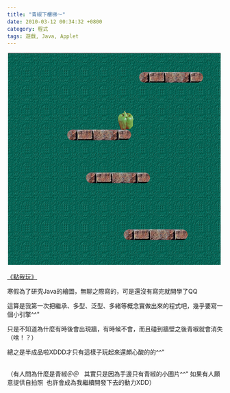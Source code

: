 ```yaml
---
title: "青椒下樓梯～"
date: 2010-03-12 00:34:32 +0800
category: 程式
tags: 遊戲, Java, Applet
---
```


![](/images/slum-area/88_0.png)
<p><a href="http://www.cs.nctu.edu.tw/~whchien/DownFloor.html">《點我玩》</a></p><p>寒假為了研究Java的繪圖，無聊之際寫的，可是還沒有寫完就開學了QQ</p><p>這算是我第一次把繼承、多型、泛型、多緒等概念實做出來的程式吧，幾乎要寫一個小引擎^^"</p><p>只是不知道為什麼有時後會出現牆，有時候不會，而且碰到牆壁之後青椒就會消失（啥！？）</p><p>總之是半成品啦XDDD才只有這樣子玩起來還頗心酸的的^^"</p><p><br />（有人問為什麼是青椒＠＠&nbsp;&nbsp; 其實只是因為手邊只有青椒的小圖片^^" 如果有人願意提供自拍照&nbsp; 也許會成為我繼續開發下去的動力XDD）</p>
